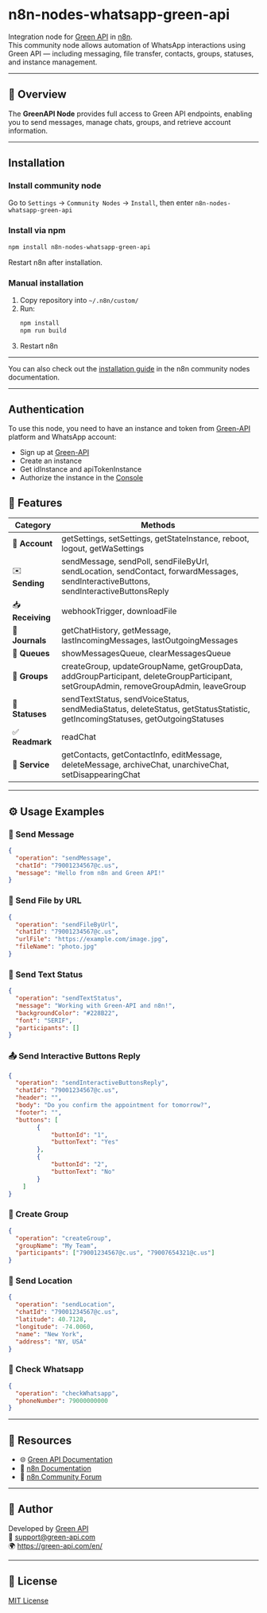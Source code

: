 # n8n-nodes-whatsapp-green-api

Integration node for [Green API](https://green-api.com/) in [n8n](https://n8n.io).  
This community node allows automation of WhatsApp interactions using Green API — including messaging, file transfer, contacts, groups, statuses, and instance management.

---

## 📖 Overview

The **GreenAPI Node** provides full access to Green API endpoints, enabling you to send messages, manage chats, groups, and retrieve account information.

---

## Installation
### Install community node
Go to `Settings` → `Community Nodes` → `Install`, then enter `n8n-nodes-whatsapp-green-api`


### Install via npm
```bash
npm install n8n-nodes-whatsapp-green-api
```

Restart n8n after installation.

### Manual installation
1. Copy repository into `~/.n8n/custom/`
2. Run:
   ```bash
   npm install
   npm run build
   ```
3. Restart n8n

---

You can also check out the [installation guide](https://docs.n8n.io/integrations/community-nodes/installation/) in the n8n community nodes documentation.

---

## Authentication

To use this node, you need to have an instance and token from [Green-API](https://green-api.com/en) platform and WhatsApp account:

- Sign up at [Green-API](https://green-api.com/en)
- Create an instance
- Get idInstance and apiTokenInstance
- Authorize the instance in the [Console](https://console.green-api.com/instanceList)

## 🧩 Features

| Category | Methods |
|-----------|----------|
| 👤 **Account** | getSettings, setSettings, getStateInstance, reboot, logout, getWaSettings |
| ✉️ **Sending** | sendMessage, sendPoll, sendFileByUrl, sendLocation, sendContact, forwardMessages, sendInteractiveButtons, sendInteractiveButtonsReply |
| 📥 **Receiving** | webhookTrigger, downloadFile |
| 📜 **Journals** | getChatHistory, getMessage, lastIncomingMessages, lastOutgoingMessages |
| 🧾 **Queues** | showMessagesQueue, clearMessagesQueue |
| 👥 **Groups** | createGroup, updateGroupName, getGroupData, addGroupParticipant, deleteGroupParticipant, setGroupAdmin, removeGroupAdmin, leaveGroup |
| 📣 **Statuses** | sendTextStatus, sendVoiceStatus, sendMediaStatus, deleteStatus, getStatusStatistic, getIncomingStatuses, getOutgoingStatuses |
| ✅ **Readmark** | readChat |
| 🧩 **Service** | getContacts, getContactInfo, editMessage, deleteMessage, archiveChat, unarchiveChat, setDisappearingChat |

---

## ⚙️ Usage Examples

### 💬 Send Message
```json
{
  "operation": "sendMessage",
  "chatId": "79001234567@c.us",
  "message": "Hello from n8n and Green API!"
}
```

### 📎 Send File by URL
```json
{
  "operation": "sendFileByUrl",
  "chatId": "79001234567@c.us",
  "urlFile": "https://example.com/image.jpg",
  "fileName": "photo.jpg"
}
```

### 📣 Send Text Status
```json
{
  "operation": "sendTextStatus",
  "message": "Working with Green-API and n8n!",
  "backgroundColor": "#228B22",
  "font": "SERIF",
  "participants": []
}
```

### 📤 Send Interactive Buttons Reply
```json
{
  "operation": "sendInteractiveButtonsReply",
  "chatId": "79001234567@c.us",
  "header": "",
  "body": "Do you confirm the appointment for tomorrow?",
  "footer": "",
  "buttons": [
        {
            "buttonId": "1",
            "buttonText": "Yes"
        },
        {
            "buttonId": "2",
            "buttonText": "No"
        }
    ]
}
```

### 👥 Create Group
```json
{
  "operation": "createGroup",
  "groupName": "My Team",
  "participants": ["79001234567@c.us", "79007654321@c.us"]
}
```

### 🧭 Send Location
```json
{
  "operation": "sendLocation",
  "chatId": "79001234567@c.us",
  "latitude": 40.7128,
  "longitude": -74.0060,
  "name": "New York",
  "address": "NY, USA"
}
```

### 🔄 Check Whatsapp
```json
{
  "operation": "checkWhatsapp",
  "phoneNumber": 79000000000
}
```
---

## 🔗 Resources

- 🌐 [Green API Documentation](https://green-api.com/en/docs/)
- 📘 [n8n Documentation](https://docs.n8n.io)
- 💬 [n8n Community Forum](https://community.n8n.io)

---

## 👤 Author

Developed by [Green API](https://green-api.com/)  
📧 support@green-api.com  
🌍 https://green-api.com/en/

---

## 🪪 License

[MIT License](LICENSE)